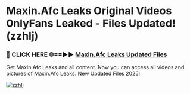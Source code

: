 # Maxin.Afc Leaks Original Videos 0nlyFans Leaked - Files Updated! (zzhlj)

<h3>🔴 CLICK HERE 🌐==►► <a href="https://tinyurl.com/ms9xzufz" rel="nofollow">Maxin.Afc Leaks Updated Files</a></h3>

Get Maxin.Afc Leaks and all content. Now you can access all videos and pictures of Maxin.Afc Leaks. New Updated Files 2025!

[![zzhlj](https://i.imgur.com/ppqm5kG.gif)](https://tinyurl.com/ms9xzufz)
